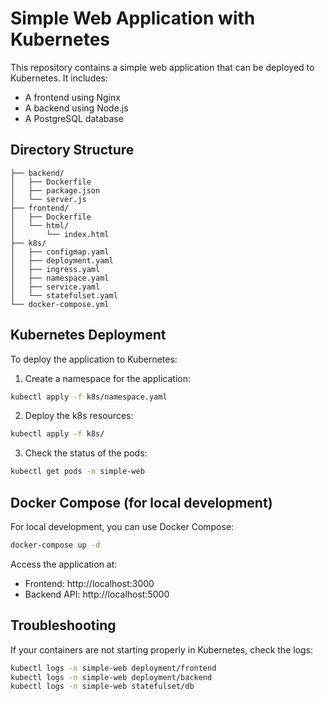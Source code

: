 # Simple Web Application with Kubernetes

This repository contains a simple web application that can be deployed to Kubernetes. It includes:

- A frontend using Nginx
- A backend using Node.js
- A PostgreSQL database

## Directory Structure

```
├── backend/
│   ├── Dockerfile
│   ├── package.json
│   └── server.js   
├── frontend/   
│   ├── Dockerfile
│   └── html/
│       └── index.html
├── k8s/
│   ├── configmap.yaml
│   ├── deployment.yaml
│   ├── ingress.yaml
│   ├── namespace.yaml
│   ├── service.yaml
│   └── statefulset.yaml
└── docker-compose.yml
```

## Kubernetes Deployment

To deploy the application to Kubernetes:

1. Create a namespace for the application:

```bash
kubectl apply -f k8s/namespace.yaml
```

2. Deploy the k8s resources:

```bash
kubectl apply -f k8s/
```

3. Check the status of the pods:

```bash
kubectl get pods -n simple-web
```

## Docker Compose (for local development)

For local development, you can use Docker Compose:

```bash
docker-compose up -d
```

Access the application at:

- Frontend: http://localhost:3000
- Backend API: http://localhost:5000

## Troubleshooting

If your containers are not starting properly in Kubernetes, check the logs:

```bash
kubectl logs -n simple-web deployment/frontend
kubectl logs -n simple-web deployment/backend
kubectl logs -n simple-web statefulset/db
```
